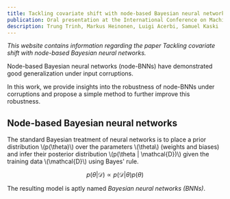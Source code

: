 ```yaml
---
title: Tackling covariate shift with node-based Bayesian neural networks
publication: Oral presentation at the International Conference on Machine Learning (ICML) 2022
description: Trung Trinh, Markus Heinonen, Luigi Acerbi, Samuel Kaski
---
```


*This website contains information regarding the paper Tackling covariate shift with node-based Bayesian neural networks.*

Node-based Bayesian neural networks (node-BNNs) have demonstrated good generalization under input corruptions.

In this work, we provide insights into the robustness of node-BNNs under corruptions and propose a simple method to further improve this robustness.

## Node-based Bayesian neural networks

The standard Bayesian treatment of neural networks is to place a prior distribution \\(p(\theta)\\) over the parameters \\(\theta\\) (weights and biases) and infer their posterior distribution \\(p(\theta | \mathcal{D})\\) given the training data \\(\mathcal{D}\\) using Bayes' rule.

$$p(\theta | \mathcal{D}) \propto p(\mathcal{D}|\theta)p(\theta)$$

The resulting model is aptly named *Bayesian neural networks (BNNs)*.
